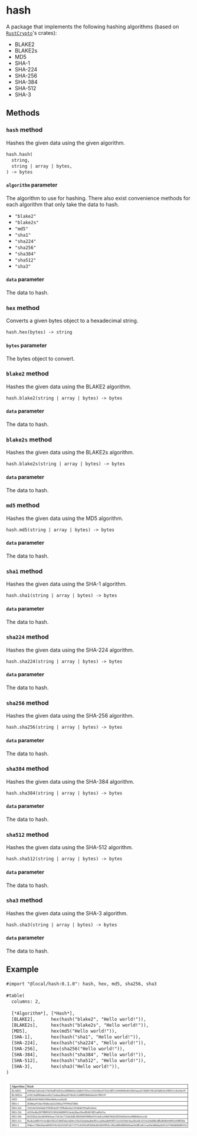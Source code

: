 # hash

A package that implements the following hashing algorithms (based on [`RustCrypto`](https://github.com/RustCrypto/hashes)'s crates):

- BLAKE2
- BLAKE2s
- MD5
- SHA-1
- SHA-224
- SHA-256
- SHA-384
- SHA-512
- SHA-3

## Methods

### `hash` method
Hashes the given data using the given algorithm.

```typ
hash.hash(
  string,
  string | array | bytes,
) -> bytes
```

#### `algorithm` parameter
The algorithm to use for hashing. There also exist convenience methods for each algorithm that only take the data to hash.

- `"blake2"`
- `"blake2s"`
- `"md5"`
- `"sha1"`
- `"sha224"`
- `"sha256"`
- `"sha384"`
- `"sha512"`
- `"sha3"`

#### `data` parameter
The data to hash.

### `hex` method
Converts a given bytes object to a hexadecimal string.

```typ
hash.hex(bytes) -> string
```

#### `bytes` parameter
The bytes object to convert.

### `blake2` method
Hashes the given data using the BLAKE2 algorithm.

```typ
hash.blake2(string | array | bytes) -> bytes
```

#### `data` parameter
The data to hash.

### `blake2s` method
Hashes the given data using the BLAKE2s algorithm.

```typ
hash.blake2s(string | array | bytes) -> bytes
```

#### `data` parameter
The data to hash.

### `md5` method
Hashes the given data using the MD5 algorithm.

```typ
hash.md5(string | array | bytes) -> bytes
```

#### `data` parameter
The data to hash.

### `sha1` method
Hashes the given data using the SHA-1 algorithm.

```typ
hash.sha1(string | array | bytes) -> bytes
```

#### `data` parameter
The data to hash.

### `sha224` method
Hashes the given data using the SHA-224 algorithm.

```typ
hash.sha224(string | array | bytes) -> bytes
```

#### `data` parameter
The data to hash.

### `sha256` method
Hashes the given data using the SHA-256 algorithm.

```typ
hash.sha256(string | array | bytes) -> bytes
```

#### `data` parameter
The data to hash.

### `sha384` method
Hashes the given data using the SHA-384 algorithm.

```typ
hash.sha384(string | array | bytes) -> bytes
```

#### `data` parameter
The data to hash.

### `sha512` method
Hashes the given data using the SHA-512 algorithm.

```typ
hash.sha512(string | array | bytes) -> bytes
```

#### `data` parameter
The data to hash.

### `sha3` method
Hashes the given data using the SHA-3 algorithm.

```typ
hash.sha3(string | array | bytes) -> bytes
```

#### `data` parameter
The data to hash.

## Example

```typ
#import "@local/hash:0.1.0": hash, hex, md5, sha256, sha3

#table(
  columns: 2,
  
  [*Algorithm*], [*Hash*],
  [BLAKE2],      hex(hash("blake2", "Hello world!")),
  [BLAKE2s],     hex(hash("blake2s", "Hello world!")),
  [MD5],         hex(md5("Hello world!")),
  [SHA-1],       hex(hash("sha1", "Hello world!")),
  [SHA-224],     hex(hash("sha224", "Hello world!")),
  [SHA-256],     hex(sha256("Hello world!")),
  [SHA-384],     hex(hash("sha384", "Hello world!")),
  [SHA-512],     hex(hash("sha512", "Hello world!")),
  [SHA-3],       hex(sha3("Hello world!")),
)
```

![Result](assets/example.svg)
